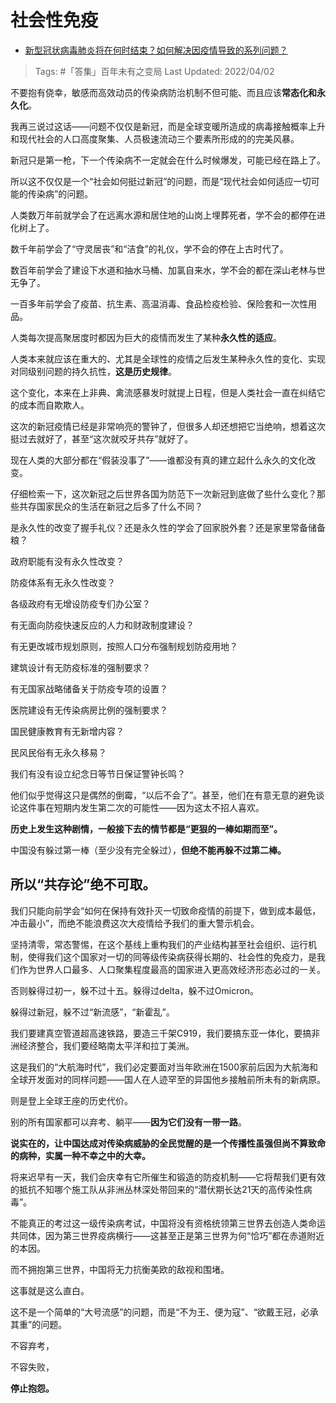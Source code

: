 # 社会性免疫

- [新型冠状病毒肺炎将在何时结束？如何解决因疫情导致的系列问题？](https://www.zhihu.com/question/521749945/answer/2418263834)

>Tags: #「答集」百年未有之变局 
>Last Updated:  2022/04/02 

不要抱有侥幸，敏感而高效动员的传染病防治机制不但可能、而且应该**常态化和永久化**。

我再三说过这话——问题不仅仅是新冠，而是全球变暖所造成的病毒接触概率上升和现代社会的人口高度聚集、人员极速流动三个要素所形成的的完美风暴。

新冠只是第一枪，下一个传染病不一定就会在什么时候爆发，可能已经在路上了。

所以这不仅仅是一个“社会如何挺过新冠”的问题，而是“现代社会如何适应一切可能的传染病”的问题。

人类数万年前就学会了在远离水源和居住地的山岗上埋葬死者，学不会的都停在进化树上了。

数千年前学会了“守灵居丧”和“洁食”的礼仪，学不会的停在上古时代了。

数百年前学会了建设下水道和抽水马桶、加氯自来水，学不会的都在深山老林与世无争了。

一百多年前学会了疫苗、抗生素、高温消毒、食品检疫检验、保险套和一次性用品。

人类每次提高聚居度时都因为巨大的疫情而发生了某种**永久性的适应**。

人类本来就应该在重大的、尤其是全球性的疫情之后发生某种永久性的变化、实现对同级别问题的持久抗性，**这是历史规律**。

这个变化，本来在上非典、禽流感暴发时就提上日程，但是人类社会一直在纠结它的成本而自欺欺人。

这次的新冠疫情已经是非常响亮的警钟了，但很多人却还想把它当绝响，想着这次挺过去就好了，甚至“这次就咬牙共存”就好了。

现在人类的大部分都在“假装没事了”——谁都没有真的建立起什么永久的文化改变。

仔细检索一下，这次新冠之后世界各国为防范下一次新冠到底做了些什么变化？那些共存国家民众的生活在新冠之后多了什么不同？

是永久性的改变了握手礼仪？还是永久性的学会了回家脱外套？还是家里常备储备粮？

政府职能有没有永久性改变？

防疫体系有无永久性改变？

各级政府有无增设防疫专们办公室？

有无面向防疫快速反应的人力和财政制度建设？

有无更改城市规划原则，按照人口分布强制规划防疫用地？

建筑设计有无防疫标准的强制要求？

有无国家战略储备关于防疫专项的设置？

医院建设有无传染病房比例的强制要求？

国民健康教育有无新增内容？

民风民俗有无永久移易？

我们有没有设立纪念日等节日保证警钟长鸣？

  

他们似乎觉得这只是偶然的倒霉，“以后不会了”。甚至，他们在有意无意的避免谈论这件事在短期内发生第二次的可能性——因为这太不招人喜欢。

  

**历史上发生这种剧情，一般接下去的情节都是“更狠的一棒如期而至”。**

  

中国没有躲过第一棒（至少没有完全躲过），**但绝不能再躲不过第二棒。**

  

## 所以“共存论”绝不可取。

  

我们只能向前学会“如何在保持有效扑灭一切致命疫情的前提下，做到成本最低，冲击最小”，而绝不能浪费这次大疫情给予我们的重大警示机会。

坚持清零，常态警惕，在这个基线上重构我们的产业结构甚至社会组织、运行机制，使得我们这个国家对一切的同等级传染病获得长期的、社会性的免疫力，是我们作为世界人口最多、人口聚集程度最高的国家进入更高效经济形态必过的一关。

否则躲得过初一，躲不过十五。躲得过delta，躲不过Omicron。

躲得过新冠，躲不过“新流感”，“新霍乱”。

我们要建真空管道超高速铁路，要造三千架C919，我们要搞东亚一体化，要搞非洲经济整合，我们要经略南太平洋和拉丁美洲。

这是我们的“大航海时代”，我们必定要面对当年欧洲在1500家前后因为大航海和全球开发面对的同样问题——国人在人迹罕至的异国他乡接触前所未有的新病原。

则是登上全球王座的历史代价。

  

别的所有国家都可以弃考、躺平——**因为它们没有一带一路**。

  

**说实在的，让中国达成对传染病威胁的全民觉醒的是一个传播性虽强但尚不算致命的病种，实属一种不幸之中的大幸。**

将来迟早有一天，我们会庆幸有它所催生和锻造的防疫机制——它将帮我们更有效的抵抗不知哪个施工队从非洲丛林深处带回来的“潜伏期长达21天的高传染性病毒”。

不能真正的考过这一级传染病考试，中国将没有资格统领第三世界去创造人类命运共同体，因为第三世界疫病横行——这甚至正是第三世界为何“恰巧”都在赤道附近的本因。

而不拥抱第三世界，中国将无力抗衡美欧的敌视和围堵。

这事就是这么直白。

这不是一个简单的“大号流感”的问题，而是“不为王、便为寇”、“欲戴王冠，必承其重”的问题。

  

不容弃考，

不容失败，

**停止抱怨。**